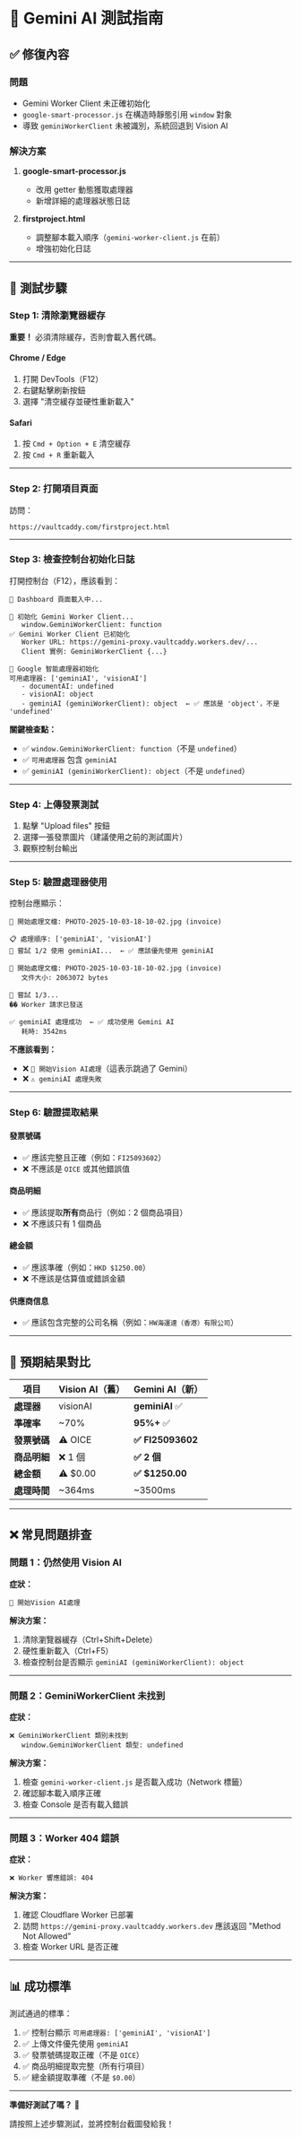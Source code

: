 # 🧪 Gemini AI 測試指南

## ✅ 修復內容

### **問題**
- Gemini Worker Client 未正確初始化
- `google-smart-processor.js` 在構造時靜態引用 `window` 對象
- 導致 `geminiWorkerClient` 未被識別，系統回退到 Vision AI

### **解決方案**

1. **google-smart-processor.js**
   - 改用 getter 動態獲取處理器
   - 新增詳細的處理器狀態日誌

2. **firstproject.html**
   - 調整腳本載入順序（`gemini-worker-client.js` 在前）
   - 增強初始化日誌

---

## 🧪 測試步驟

### **Step 1: 清除瀏覽器緩存**

**重要！** 必須清除緩存，否則會載入舊代碼。

#### **Chrome / Edge**
1. 打開 DevTools（F12）
2. 右鍵點擊刷新按鈕
3. 選擇 "清空緩存並硬性重新載入"

#### **Safari**
1. 按 `Cmd + Option + E` 清空緩存
2. 按 `Cmd + R` 重新載入

---

### **Step 2: 打開項目頁面**

訪問：
```
https://vaultcaddy.com/firstproject.html
```

---

### **Step 3: 檢查控制台初始化日誌**

打開控制台（F12），應該看到：

```
🎯 Dashboard 頁面載入中...

🤖 初始化 Gemini Worker Client...
   window.GeminiWorkerClient: function
✅ Gemini Worker Client 已初始化
   Worker URL: https://gemini-proxy.vaultcaddy.workers.dev/...
   Client 實例: GeminiWorkerClient {...}

🧠 Google 智能處理器初始化
可用處理器: ['geminiAI', 'visionAI']
   - documentAI: undefined
   - visionAI: object
   - geminiAI (geminiWorkerClient): object  ← ✅ 應該是 'object'，不是 'undefined'
```

**關鍵檢查點：**
- ✅ `window.GeminiWorkerClient: function`（不是 `undefined`）
- ✅ `可用處理器` 包含 `geminiAI`
- ✅ `geminiAI (geminiWorkerClient): object`（不是 `undefined`）

---

### **Step 4: 上傳發票測試**

1. 點擊 "Upload files" 按鈕
2. 選擇一張發票圖片（建議使用之前的測試圖片）
3. 觀察控制台輸出

---

### **Step 5: 驗證處理器使用**

控制台應顯示：

```
🚀 開始處理文檔: PHOTO-2025-10-03-18-10-02.jpg (invoice)

📋 處理順序: ['geminiAI', 'visionAI']
🔄 嘗試 1/2 使用 geminiAI...  ← ✅ 應該優先使用 geminiAI

🤖 開始處理文檔: PHOTO-2025-10-03-18-10-02.jpg (invoice)
   文件大小: 2063072 bytes

🔄 嘗試 1/3...
�� Worker 請求已發送

✅ geminiAI 處理成功  ← ✅ 成功使用 Gemini AI
   耗時: 3542ms
```

**不應該看到：**
- ❌ `🔧 開始Vision AI處理`（這表示跳過了 Gemini）
- ❌ `⚠️ geminiAI 處理失敗`

---

### **Step 6: 驗證提取結果**

#### **發票號碼**
- ✅ 應該完整且正確（例如：`FI25093602`）
- ❌ 不應該是 `OICE` 或其他錯誤值

#### **商品明細**
- ✅ 應該提取**所有**商品行（例如：2 個商品項目）
- ❌ 不應該只有 1 個商品

#### **總金額**
- ✅ 應該準確（例如：`HKD $1250.00`）
- ❌ 不應該是估算值或錯誤金額

#### **供應商信息**
- ✅ 應該包含完整的公司名稱（例如：`HW海運達（香港）有限公司`）

---

## 🎯 預期結果對比

| 項目 | Vision AI（舊） | Gemini AI（新） |
|------|----------------|----------------|
| **處理器** | visionAI | **geminiAI** ✅ |
| **準確率** | ~70% | **95%+** ✅ |
| **發票號碼** | ⚠️ OICE | **✅ FI25093602** |
| **商品明細** | ❌ 1 個 | **✅ 2 個** |
| **總金額** | ⚠️ $0.00 | **✅ $1250.00** |
| **處理時間** | ~364ms | ~3500ms |

---

## ❌ 常見問題排查

### **問題 1：仍然使用 Vision AI**

**症狀：**
```
🔧 開始Vision AI處理
```

**解決方案：**
1. 清除瀏覽器緩存（Ctrl+Shift+Delete）
2. 硬性重新載入（Ctrl+F5）
3. 檢查控制台是否顯示 `geminiAI (geminiWorkerClient): object`

---

### **問題 2：GeminiWorkerClient 未找到**

**症狀：**
```
❌ GeminiWorkerClient 類別未找到
   window.GeminiWorkerClient 類型: undefined
```

**解決方案：**
1. 檢查 `gemini-worker-client.js` 是否載入成功（Network 標籤）
2. 確認腳本載入順序正確
3. 檢查 Console 是否有載入錯誤

---

### **問題 3：Worker 404 錯誤**

**症狀：**
```
❌ Worker 響應錯誤: 404
```

**解決方案：**
1. 確認 Cloudflare Worker 已部署
2. 訪問 `https://gemini-proxy.vaultcaddy.workers.dev` 應該返回 "Method Not Allowed"
3. 檢查 Worker URL 是否正確

---

## 📊 成功標準

測試通過的標準：

1. ✅ 控制台顯示 `可用處理器: ['geminiAI', 'visionAI']`
2. ✅ 上傳文件優先使用 `geminiAI`
3. ✅ 發票號碼提取正確（不是 `OICE`）
4. ✅ 商品明細提取完整（所有行項目）
5. ✅ 總金額提取準確（不是 `$0.00`）

---

**準備好測試了嗎？** 🚀

請按照上述步驟測試，並將控制台截圖發給我！
